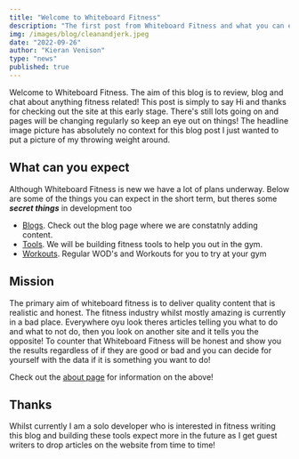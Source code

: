 ```yaml
---
title: "Welcome to Whiteboard Fitness"
description: "The first post from Whiteboard Fitness and what you can expect in the future"
img: /images/blog/cleanandjerk.jpeg
date: "2022-09-26"
author: "Kieran Venison"
type: "news"
published: true
---
```


Welcome to Whiteboard Fitness. The aim of this blog is to review, blog and chat about anything fitness related! This post is simply to say Hi and thanks for checking out the site at this early stage. There's still lots going on and pages will be changing regularly so keep an eye out on things! The headline image picture has absolutely no context for this blog post I just wanted to put a picture of my throwing weight around.

## What can you expect

Although Whiteboard Fitness is new we have a lot of plans underway. Below are some of the things you can expect in the short term, but theres some **_secret things_** in development too

- [Blogs](/blog). Check out the blog page where we are constatnly adding content.
- [Tools](/tools). We will be building fitness tools to help you out in the gym.
- [Workouts](/workouts). Regular WOD's and Workouts for you to try at your gym

## Mission

The primary aim of whiteboard fitness is to deliver quality content that is realistic and honest. The fitness industry whilst mostly amazing is currently in a bad place. Everywhere oyu look theres articles telling you what to do and what to not do, then you look on another site and it tells you the opposite! To counter that Whiteboard Fitness will be honest and show you the results regardless of if they are good or bad and you can decide for yourself with the data if it is something you want to do!

Check out the [about page](/about) for information on the above!

## Thanks

Whilst currently I am a solo developer who is interested in fitness writing this blog and building these tools expect more in the future as I get guest writers to drop articles on the website from time to time!
